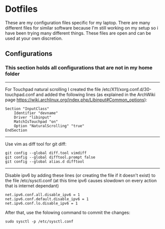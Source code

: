 Dotfiles
========

These are my configuration files specific for my laptop. 
There are many different files for similar software because 
I'm still working on my setup so i have been trying many different things. These files are open
and can be used at your own discretion.

Configurations
------


### This section holds all configurations that are not in my home folder

------

For Touchpad natural scrolling I created the file /etc/X11/xorg.conf.d/30-touchpad.conf and added the following lines (as explained in the ArchWiki page https://wiki.archlinux.org/index.php/Libinput#Common_options):

```
Section "InputClass"
	Identifier "devname"
	Driver "libinput"
	MatchIsTouchpad "on"
	Option "NaturalScrolling" "true"
EndSection
```

------

Use vim as diff tool for git diff:

```
git config --global diff.tool vimdiff
git config --global difftool.prompt false
git config --global alias.d difftool
```

------

Disable ipv6 by adding these lines (or creating the file if it doesn't exist) to the file /etc/sysctl.conf (at this time ipv6 causes slowdown on every action that is internet dependant)

```
net.ipv6.conf.all.disable_ipv6 = 1
net.ipv6.conf.default.disable_ipv6 = 1
net.ipv6.conf.lo.disable_ipv6 = 1
```

After that, use the folowing command to commit the changes:

```
sudo sysctl -p /etc/sysctl.conf
```
